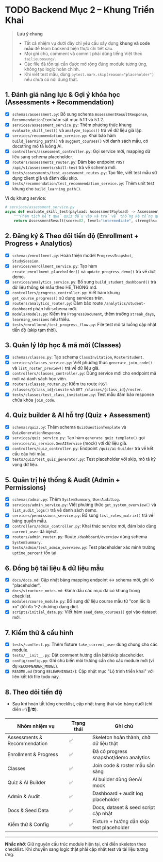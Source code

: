 # TODO Backend Mục 2 – Khung Triển Khai

> **Lưu ý chung**
> - Tất cả nhiệm vụ dưới đây chỉ yêu cầu xây dựng **khung và code mẫu** để team backend hiện thực chi tiết sau.
> - Mọi ghi chú, comment và commit phải dùng tiếng Việt theo `tailieubosung/`.
> - Các file đã tồn tại cần được mở rộng đúng module tương ứng, không tạo logic hoàn chỉnh.
> - Khi viết test mẫu, dùng `pytest.mark.skip(reason="placeholder")` nếu chưa có nội dung thật.

## 1. Đánh giá năng lực & Gợi ý khóa học (Assessments + Recommendation)

- [x] `schemas/assessment.py`: Bổ sung schema `AssessmentResultResponse`, `RecommendationItem` bám sát mục 5.1.1 và 5.1.2.
- [x] `services/assessment_service.py`: Thêm phương thức khung `evaluate_skill_test()` và `analyze_topics()` trả về dữ liệu giả lập.
- [x] `services/recommendation_service.py`: Khai báo hàm `build_learning_path()` và `suggest_courses()` với danh sách mẫu, có docstring mô tả luồng AI.
- [x] `controllers/assessment_controller.py`: Gọi service mới, mapping dữ liệu sang schema placeholder.
- [x] `routers/assessments_router.py`: Đảm bảo endpoint `POST /api/v1/assessments/skill-test` trả về schema mới.
- [x] `tests/assessments/test_assessment_routes.py`: Tạo file, viết test mẫu sử dụng client giả và đánh dấu skip.
- [x] `tests/recommendation/test_recommendation_service.py`: Thêm unit test khung cho `build_learning_path()`.

Ví dụ khung service:

```python
# services/assessment_service.py
async def evaluate_skill_test(payload: AssessmentPayload) -> AssessmentResult:
    """Phân tích kết quả quiz đầu vào và trả về thống kê tổng quan."""
    return AssessmentResult(score=82, level="intermediate", strengths=["variables"], weaknesses=["oop"])
```

## 2. Đăng ký & Theo dõi tiến độ (Enrollment + Progress + Analytics)

- [x] `schemas/enrollment.py`: Hoàn thiện model `ProgressSnapshot`, `StudySession`.
- [x] `services/enrollment_service.py`: Tạo hàm `create_enrollment_placeholder()` và `update_progress_demo()` trả về dict demo.
- [x] `services/analytics_service.py`: Bổ sung `build_student_dashboard()` trả dữ liệu thống kê mẫu theo HE_THONG.md.
- [x] `controllers/progress_controller.py`: Viết hàm khung `get_course_progress()` sử dụng services trên.
- [x] `routers/analytics_router.py`: Đảm bảo route `/analytics/student-dashboard` phản hồi schema mới.
- [x] `models/models.py`: Kiểm tra `ProgressDocument`, thêm trường `streak_days`, `learning_sessions` nếu thiếu.
- [x] `tests/enrollment/test_progress_flow.py`: File test mô tả luồng cập nhật tiến độ (skip tạm thời).

## 3. Quản lý lớp học & mã mời (Classes)

- [x] `schemas/classes.py`: Tạo schema `ClassInvitation`, `RosterStudent`.
- [x] `services/classes_service.py`: Viết phương thức `generate_join_code()` và `list_roster_preview()` trả về dữ liệu giả.
- [x] `controllers/classes_controller.py`: Dùng service mới cho endpoint mã mời và danh sách học viên.
- [x] `routers/classes_router.py`: Kiểm tra route `POST /classes/{class_id}/invite` và `GET /classes/{class_id}/roster`.
- [x] `tests/classes/test_class_invitation.py`: Test mẫu đảm bảo response chứa khóa `join_code`.

## 4. Quiz builder & AI hỗ trợ (Quiz + Assessment)

- [x] `schemas/quiz.py`: Thêm schema `QuizQuestionTemplate` và `QuizGenerationResponse`.
- [x] `services/quiz_service.py`: Tạo hàm `generate_quiz_template()` gọi `services/ai_service.GenAIService` (mock) với dữ liệu giả.
- [x] `controllers/quiz_controller.py`: Endpoint `/quiz/ai-builder` trả về kết cấu câu hỏi mẫu.
- [x] `tests/quiz/test_quiz_generator.py`: Test placeholder với skip, mô tả kỳ vọng dữ liệu.

## 5. Quản trị hệ thống & Audit (Admin + Permissions)

- [x] `schemas/admin.py`: Thêm `SystemSummary`, `UserAuditLog`.
- [x] `services/admin_service.py`: Viết phương thức `get_system_overview()` và `list_audit_logs()` trả về danh sách demo.
- [x] `services/permissions_service.py`: Bổ sung `list_roles_matrix()` trả về bảng quyền mẫu.
- [x] `controllers/admin_controller.py`: Khai thác service mới, đảm bảo dùng `current_user` đã inject.
- [x] `routers/admin_router.py`: Route `/dashboard/overview` dùng schema `SystemSummary`.
- [x] `tests/admin/test_admin_overview.py`: Test placeholder xác minh trường `uptime_percent` tồn tại.

## 6. Đồng bộ tài liệu & dữ liệu mẫu

- [x] `docs/docs.md`: Cập nhật bảng mapping endpoint ↔ schema mới, ghi rõ "placeholder".
- [x] `docs/structure_notes.md`: Đánh dấu các mục đã có khung trong checklist.
- [x] `modules/course_module.py`: Bổ sung dữ liệu course mẫu từ "con lắc lò xo" (tối đa 1-2 chương) dạng dict.
- [x] `scripts/initial_data.py`: Viết hàm `seed_demo_courses()` gọi vào dataset mới.

## 7. Kiểm thử & cấu hình

- [x] `tests/conftest.py`: Thêm fixture `fake_current_user` dùng chung cho các module.
- [x] `tests/__init__.py`: Đặt comment hướng dẫn bật/skip placeholder.
- [x] `config/config.py`: Ghi chú biến môi trường cần cho các module mới (ví dụ `RECOMMENDER_MODEL`).
- [x] `README.md` (trong `BELEARNINGAI/`): Cập nhật mục "Lộ trình triển khai" với liên kết tới file todo này.

## 8. Theo dõi tiến độ

- Sau khi hoàn tất từng checklist, cập nhật trạng thái vào bảng dưới (chỉ điền ✅/🚧/⛔).

| Nhóm nhiệm vụ | Trạng thái | Ghi chú |
|---------------|-----------|--------|
| Assessments & Recommendation | ✅ | Skeleton hoàn thành, chờ dữ liệu thật |
| Enrollment & Progress | ✅ | Đã có progress snapshot/demo analytics |
| Classes | ✅ | Join code & roster mẫu sẵn sàng |
| Quiz & AI Builder | ✅ | AI builder dùng GenAI mock |
| Admin & Audit | ✅ | Dashboard + audit log placeholder |
| Docs & Seed Data | ✅ | Docs, dataset & seed script cập nhật |
| Kiểm thử & Config | ✅ | Fixture + hướng dẫn skip test placeholder |

---
**Nhắc nhở**: Giữ nguyên cấu trúc module hiện tại, chỉ điền skeleton theo checklist. Khi chuyển sang logic thật phải cập nhật test và tài liệu tương ứng.

